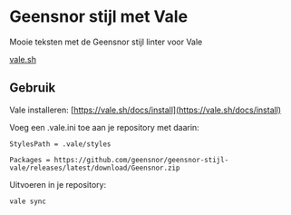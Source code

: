 # Geensnor stijl met Vale

Mooie teksten met de Geensnor stijl linter voor Vale

[vale.sh](https://vale.sh)

## Gebruik

Vale installeren: [https://vale.sh/docs/install](https://vale.sh/docs/install)


Voeg een .vale.ini toe aan je repository met daarin:

```
StylesPath = .vale/styles

Packages = https://github.com/geensnor/geensnor-stijl-vale/releases/latest/download/Geensnor.zip
```

Uitvoeren in je repository:
```
vale sync
```
